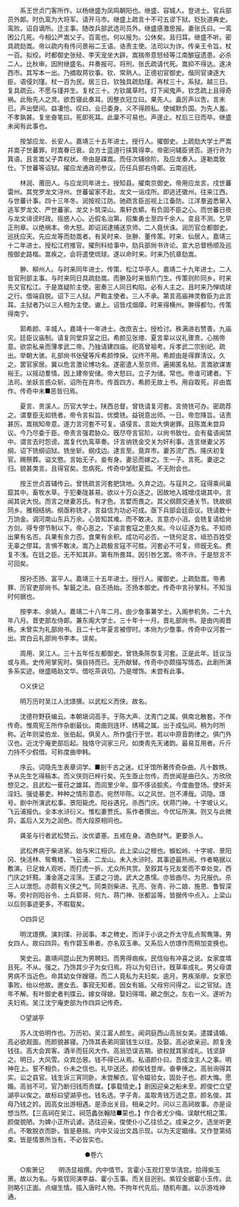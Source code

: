 <!-- { "loadSidebar": true } -->
　　系王世贞门客所作。以杨继盛为凤鸣朝阳也。继盛、容城人。登进士。官兵部员外郞。时仇鸾为大将军。请开马市。继盛上疏言十不可五谬下狱。贬狄道典史。鸾败。诏自谪所。迁主事。随改兵部武选司员外。继盛感激思报。妻张氏曰。一鸾困公几死。今相公严嵩父子。百鸾也。何以报为。公休矣。且归耳。继盛不听。密具疏劾嵩。帝以疏内有传问景裕二王语。诰责主使。法司以为诈。传亲王令旨。杖一百。拟绞。时都御史张经、李天宠坐大辟。嵩揣帝意怒经等江南酿寇遗患。必杀二人。比秋审。因附继盛名。幷奏报可。将刑。张氏疏请代死。嵩抑不得达。遂决西市。其写本一出。乃摘取蒋钦事。钦、常熟人。正德初官御史。偕同官谏逐大臣。语侵刘瑾。杖一百为民。居三日。钦独具疏劾瑾。再杖三十。系狱。越三日。复具疏云。不愿与瑾并生。复杖三十。方钦属草时。灯下闻鬼声。钦念疏上且得奇祸。此殆先人之灵。欲吾寝此奏耳。因整衣冠立曰。果先人。盍厉声以吿。言未已。声出壁间。益凄怆。叹曰。业已委身。义不得顾私。使缄默负国。为先人羞。不孝孰甚。复坐奋笔曰。死即死耳。此稾不可易也。声遂止。杖后三日而卒。继盛未闻有此事也。 

　　按邹应龙、长安人。嘉靖三十五年进士。授行人。擢御史。上疏劾大学士严嵩幷嵩子世蕃罪。时嵩眷已衰。会方士蓝道行挟箕得幸。帝密问辅臣贤否。道行许为箕语。且言嵩父子弄权状。帝由是疎嵩。而任次辅徐阶。及应龙奏入。遂勒嵩致仕。下世蕃等诏狱。擢应龙通政司参议。历任兵部右侍郞。云南巡抚。 

　　林润、莆田人。与应龙同年进士。授知县。擢南京御史。帝用应龙言。戍世蕃雷州。其党罗龙文浔州。世蕃留家不赴。龙文一诣戍所。即逃还徽州。往来江西。与世蕃计事。四十三年冬。润按视江防。驰疏言臣巡视上江备防。江洋羣盗悉窜入逃军罗龙文、严世蕃家。龙文卜筑深山。乘轩衣蟒。有负固不臣之心。而世蕃日夜与龙文诽谤时政。摇惑人心。近假名治第。招集勇士至四千余人。变且不测。乞早正刑章。以绝祸本。帝大怒。即诏润逮捕送京师。二人竟伏诛。润历官佥都御史。巡抚应天。先应龙等而劾嵩者。有吴时来、张翀、董传策。时来、仙居人。嘉靖三十二年进士。授松江府推官。擢刑科给事中。劾兵部尙书许论。宣大总督杨顺及巡按御史路楷。嵩疾之。会将遣使琉球。遂以命时来。时来乃抗章劾嵩。 

　　翀、柳州人。与时来同年进士。传策、松江华亭人。嘉靖二十九年进士。二人皆官刑部主事。与时来同日具疏劾嵩。而翀及时来皆阶门生。传策则阶同乡。时来先又官松江。于是嵩疑阶主使。密奏三人同日构陷。必有人主之。且时来乃惮琉球之行。借端自脱。诏下三人狱。严鞫主使者。三人不承。第言高庙神灵敎臣为此言耳。主狱者乃以三人相为主使。谳上。诏皆戍烟瘴。时来得横州。翀得都匀。传策得南宁。 

　　郭希颜、丰城人。嘉靖十一年进士。改庶吉士。授检讨。秩满进右赞善。九庙灾。廷臣议庙制。请复同堂异室之旧。希颜见张璁、夏言辈以议礼骤贵。心揣帝意。欲崇私亲而薄孝武二帝。乃独请建四庙。祀高曾祖考。斥孝武二宗别祀。疏出。举朝大骇。礼部尙书张璧等斥希颜悖戾。议终不用。希颜由是得罪淸议。久之。罢官家居。冀以危言激论博功名。遂密遣人至京师。遍揭匿名帖。言嵩欲谋害裕王。以摇动羣情。因上建帝安储。帝大怒曰。立子为储。常也。帝谁可建者。下法司。坐妖言惑众斩。诏所在弃市。传首四方。希颜无故上书。用自取死。非由嵩作。传奇中未■恶皆归焉。 

　　夏言、贵溪人。历官大学士。陕西总督。曾铣请复河套。言倚铣可办。密疏荐之。谓羣臣无如铣者。帝令言拟旨。优奬铣。益锐意出师。一日。帝忽降旨。诘责甚厉。嵩揣知帝意。遂力言河套不可复。语侵言。言始大惧谢罪。且陈嵩未尝异议。今乃尽委于臣。帝责言强君胁众。旣尽夺言官阶。以尙书致仕。会有蜚语闻禁中。谓言去时怨谤。嵩复代仇鸾草奏。讦言纳铣金交关为奸利事。连言继妻父苏纲。诏下铣纲诏狱。铣坐斩。纲戍边。逮言至。竟弃市。妻苏流广西。隆庆初复官。赐祭葬。谥文愍。言始无子。妾有身。妻忌而嫁之。生一子。言死。妻逆之归。貌甚类言。且得官矣。忽病死。传奇中邹慰夏孤。不无附会也。 

　　按王世贞首辅传云。曾铣疏言河套肥饶地。久弃之边。与寇共之。寇得乘间巢窟其中。畜牧水草。于犯秦陇甚易。欲以十万众逐之。因故地入城增戍塡其中。言闻其说大悦。而言之继妻苏氏。有才色。言嬖而畏之。其父纲颇交通关节。铣故纲同乡。雅相结纳。纲亟称铣才。言益信为功必可成。亟下兵部会廷臣议。铣请数十万饷金。调河南山东兵万余。心皆知其难。而不敢决。言意亦小沮。会铣复请给尙方剑。得专僇节制以下。帝心恶之。下谕言套寇之患久矣。今以征逐为名。不知师出果有名否。兵果有余力否。食果有余积。成功可必否。一铣何足言。祗恐百姓受无辜之僇耳。言惧不敢决。嵩乃上疏极言寇不可胜。河套必不可复。师旣无名。费复不浅。在廷之臣。无不知其非。第有所畏耳。因引咎乞罢。帝不许。于是怒言不可回矣。 

　　按孙丕扬、富平人。嘉靖三十五年进士。授行人。擢御史。上疏劾嵩。帝弗罪、历官吏部尙书。掣籖之法。自丕扬始。丕扬本御史。传奇中言孙掌科。不知当时何据也。 

　　按李本、余姚人。嘉靖二十八年二月。由少詹事兼学士。入阁参机务。二十九年八月。晋吏部左侍郞。兼东阁大学士。三十年十一月。晋礼部尙书。是由内阁晋秩。未曾实为礼部尙书。且二十七年夏言被僇时。本尙为少詹事。传奇中议河套一出。宾白云礼部尙书李本。误矣。 

　　周用、吴江人。三十五年任左都御史。曾铣条陈恢复河套。正是此年。廷议当或与焉。史传用掌宪时。愼自持而已。无所献替。传奇中亦颇描写情态。此剧所演多系实迹。继盛晤赵文华。借吃茶讽切。乃是增饰。未尝有此事。 

　　○义侠记 

　　明万历时吴江人沈璟撰。以武松义而侠。故名。 

　　沈德符野获编云。本朝塡词高手。于陈大声、沈靑门之属。俱南北散套。不作传奇。惟周宪王所作杂剧最伙。南曲则连环、绣襦之属。出于成弘间。稍为时所称。近年则梁伯龙、张伯起。俱吴人。所作盛行于世。若以中原音韵律之。俱门外汉也。近沈宁庵吏部后起。独恪守词家三尺。如庚靑先天诸韵。最易互用者。斤斤力持不少假借。可称度曲申韩。 

　　序云。词隐先生表章词学。■剖千古之迷。红牙馆所著传奇杂曲。凡十数帙。予从先生乞得稿本。而义侠则已梓行矣。先生亟止勿传。而世闻是曲已久。方欣欣想见之。且武松一萑苻之雄耳。而闾里少年。靡不侈谈脍炙。今度曲登场。使奸夫淫妇。强徒暴吏。种种之情形意态。宛然毕陈。以之风世。岂不溥哉。词隐。璟号。剧中所演武松事。景阳毙虎。阳谷遇兄。杀西门庆。伏蒋门神。十字坡认义。飞云浦报仇。全本水浒衍义。惟松妻贾氏。系作者撰出。今优坛所演。则又与此微异。盖后人又为之润色。而大段原相同也。 

　　龚圣与行者武松赞云。汝优婆塞。五戒在身。酒色财气。更要杀人。 

　　武松养病于柴进家。始与宋江相识。此上梁山之根也。蜈蚣岭、十字坡、景阳冈、快活林、鸳鸯楼、飞云浦、二龙山。未入水浒时。其事迹最热闹。作者略据以敷演。已足耸人观听。而打虎一折。尤众所共赏。至叙其与兄友爱而不幸处变。西门庆之奸黠。潘金莲之淫荡。王婆之刁诡。武大之愚懦。亦皆曲尽。为兄报仇。杀三人以泄怨。亦颇有义侠之气。同类则柴进、孔亮、张靑、孙二娘、施恩、鲁智深等。旁衬则阳谷令、土兵郓哥、何九、蒋门神、张都监等。皆据传中点入。上梁山以后则事迹更多。不暇载矣。 

　　○四异记 

　　明沈璟撰。演刘璞、孙润事。本之稗史。而详于小说之乔太守乱点鸳鸯簿。男女四人。故曰四异。有作碧玉串者。亦名双玉串。又系后人仿璟作而稍加变换也。 

　　笑史云。嘉靖间昆山民为男聘妇。而男得痼疾。民信俗有冲喜之说。女家度壻且死。不从。强之。乃饰其少子为女归焉。将以为旬日计。旣草率成礼。男父母谓男病不当近色。命其幼女伴嫂寝。而二人竟私为夫妇矣。逾月。男疾渐瘳。女家恐事败。绐以他故。邀女去。事寂无知者。因女有娠。父母穷问得之。讼之官狱。连年不解。有叶御史者判牒云。嫁女得媳。娶妇得壻。顚之倒之。左右一义。遂听为夫妇焉。吴江沈宁庵吏部为作四异记传奇。 

　　○望湖亭 

　　苏人沈伯明作也。万历初。吴江富人颜生。闻洞庭西山高翁女美。遣媒请婚。高必欲觌面。而颜貌甚寝。乃饰其表弟同窗钱生以往。及娶。高必欲亲迎。颜复浼钱往。高大会宾客。酒半而狂风大作。高翁恐误吉期。欲权就其家成礼。钱坚辞之。明日。大风雪。众宾怂惥。钱不得已从焉。私语颜仆曰。吾成汝主人之事。明神在上。誓不相负。仆未之信也。礼毕送还。颜俟钱登岸。奋拳捶之。高翁询得其实。讼之县官。钱生诉三宵同卧。未尝解衣。官令媪验女。固处子也。颜大悔。愿婚。高翁不可。官乃断归钱而责媒。【事载情史。】剧因迎亲之船未至。颜俊伫立望湖亭以俟之。故标曰望湖亭也。钱名选。字子靑。盖取靑钱万选之意。颜名俊。其母乃钱之妗。因高女出游相遇。是添出关目。相亲之时。问以三高祠故事。亦是设想当然。【三高祠在吴江。祠范蠡张翰陆■蒙也。】作合者尤少梅。误献代相之策。颜俊貌陋。为婢小正所讥谑。选往迎亲。俊使仆小乙往侦之。成亲之夕。选坐听更点。不敢脱衣而卧。皆是悬揣。内中又设出文昌示现。以为天定姻缘。又作登第结束。皆是情景所当有。不必皆实也。  

　 
　　 
　　 
　　 
　　 
　　●卷六 

　　○紫箫记 
　　明汤显祖撰。内中情节。言霍小玉观灯至华淸宫。拾得紫玉箫。故以为名。与紫钗同演李益、霍小玉事。而关目迥别。紫钗全据霍小玉传。此则略引正面。点缀生情。插入唐时人物。不拘年代先后。随机布置。以示游戏神通。 
